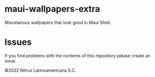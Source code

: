 # maui-wallpapers-extra

Miscelanous wallpapers that look good in Maui Shell.

# Issues
If you find problems with the contents of this repository please create an issue.

©2022 Nitrux Latinoamericana S.C.
